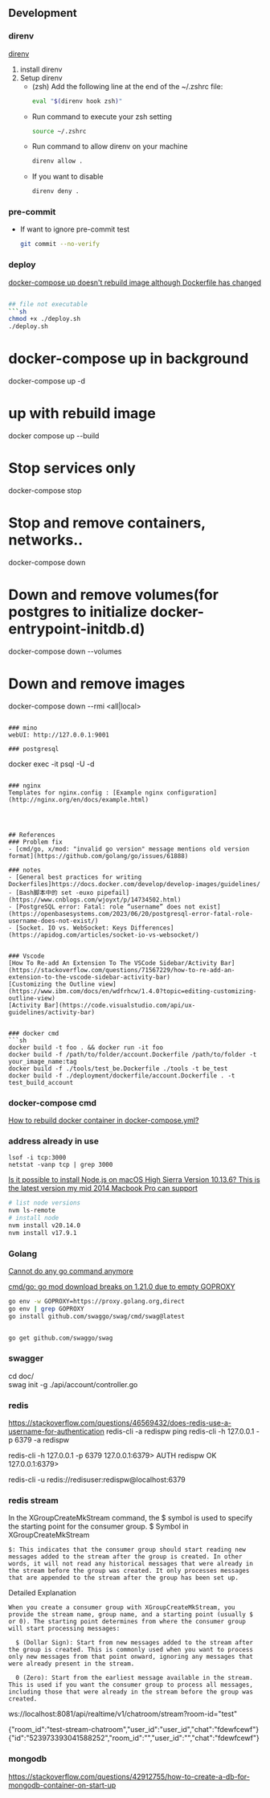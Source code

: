 ## Development
### direnv
[direnv](https://direnv.net/docs/hook.html)
1.  install direnv
2.  Setup direnv
    - (zsh) Add the following line at the end of the ~/.zshrc file:
        ```sh
        eval "$(direnv hook zsh)"
        ```
    - Run command to execute your zsh setting
        ```sh
        source ~/.zshrc
        ```
    - Run command to allow direnv on your machine
        ```sh
        direnv allow .
        ```
    - If you want to disable
        ```sh
        direnv deny .
        ```

### pre-commit
- If want to ignore pre-commit test
  ```sh
  git commit --no-verify
  ```

### deploy
[docker-compose up doesn't rebuild image although Dockerfile has changed](https://github.com/docker/compose/issues/1487)
```sh

## file not executable
```sh
chmod +x ./deploy.sh
./deploy.sh
```


# docker-compose up in background
docker-compose up -d
# up with rebuild image
docker compose up --build
# Stop services only
docker-compose stop
# Stop and remove containers, networks..
docker-compose down
# Down and remove volumes(for postgres to initialize docker-entrypoint-initdb.d)
docker-compose down --volumes
# Down and remove images
docker-compose down --rmi <all|local>
```

### mino
webUI: http://127.0.0.1:9001

### postgresql
```
docker exec -it <CONTAINER ID>
psql -U <username> -d <database>
```

### nginx
Templates for nginx.config : [Example nginx configuration](http://nginx.org/en/docs/example.html)




## References
### Problem fix
- [cmd/go, x/mod: "invalid go version" message mentions old version format](https://github.com/golang/go/issues/61888)

### notes
- [General best practices for writing Dockerfiles]https://docs.docker.com/develop/develop-images/guidelines/
- [Bash脚本中的 set -euxo pipefail](https://www.cnblogs.com/wjoyxt/p/14734502.html)
- [PostgreSQL error: Fatal: role “username” does not exist](https://openbasesystems.com/2023/06/20/postgresql-error-fatal-role-username-does-not-exist/)
- [Socket. IO vs. WebSocket: Keys Differences](https://apidog.com/articles/socket-io-vs-websocket/)


### Vscode
[How To Re-add An Extension To The VSCode Sidebar/Activity Bar](https://stackoverflow.com/questions/71567229/how-to-re-add-an-extension-to-the-vscode-sidebar-activity-bar)
[Customizing the Outline view](https://www.ibm.com/docs/en/wdfrhcw/1.4.0?topic=editing-customizing-outline-view)
[Activity Bar](https://code.visualstudio.com/api/ux-guidelines/activity-bar)


### docker cmd
```sh
docker build -t foo . && docker run -it foo
docker build -f /path/to/folder/account.Dockerfile /path/to/folder -t your_image_name:tag
docker build -f ./tools/test_be.Dockerfile ./tools -t be_test
docker build -f ./deployment/dockerfile/account.Dockerfile . -t test_build_account
```

### docker-compose cmd
[How to rebuild docker container in docker-compose.yml?](https://stackoverflow.com/questions/36884991/how-to-rebuild-docker-container-in-docker-compose-yml)


### address already in use
```
lsof -i tcp:3000
netstat -vanp tcp | grep 3000
```

[Is it possible to install Node.js on macOS High Sierra Version 10.13.6? This is the latest version my mid 2014 Macbook Pro can support](https://stackoverflow.com/questions/74709494/is-it-possible-to-install-node-js-on-macos-high-sierra-version-10-13-6-this-is)
```sh
# list node versions
nvm ls-remote
# install node
nvm install v20.14.0
nvm install v17.9.1
```

### Golang
[Cannot do any go command anymore](https://stackoverflow.com/questions/60406755/cannot-do-any-go-command-anymore)


[cmd/go: go mod download breaks on 1.21.0 due to empty GOPROXY](https://github.com/golang/go/issues/61928)
```sh
go env -w GOPROXY=https://proxy.golang.org,direct
go env | grep GOPROXY
go install github.com/swaggo/swag/cmd/swag@latest


go get github.com/swaggo/swag  
```
### swagger
cd  doc/    
swag init  -g ./api/account/controller.go  


### redis
https://stackoverflow.com/questions/46569432/does-redis-use-a-username-for-authentication
redis-cli -a redispw ping
redis-cli -h 127.0.0.1 -p 6379 -a redispw

redis-cli -h 127.0.0.1 -p 6379
127.0.0.1:6379> AUTH redispw
OK
127.0.0.1:6379>

redis-cli -u redis://redisuser:redispw@localhost:6379


### redis stream

In the XGroupCreateMkStream command, the $ symbol is used to specify the starting point for the consumer group. 
$ Symbol in XGroupCreateMkStream
```
$: This indicates that the consumer group should start reading new messages added to the stream after the group is created. In other words, it will not read any historical messages that were already in the stream before the group was created. It only processes messages that are appended to the stream after the group has been set up.
```
Detailed Explanation
```
When you create a consumer group with XGroupCreateMkStream, you provide the stream name, group name, and a starting point (usually $ or 0). The starting point determines from where the consumer group will start processing messages:

  $ (Dollar Sign): Start from new messages added to the stream after the group is created. This is commonly used when you want to process only new messages from that point onward, ignoring any messages that were already present in the stream.

  0 (Zero): Start from the earliest message available in the stream. This is used if you want the consumer group to process all messages, including those that were already in the stream before the group was created.
```



ws://localhost:8081/api/realtime/v1/chatroom/stream?room-id="test"

{"room_id":"test-stream-chatroom","user_id":"user_id","chat":"fdewfcewf"}
{"id":"523973393041588252","room_id":"","user_id":"","chat":"fdewfcewf"}


### mongodb
https://stackoverflow.com/questions/42912755/how-to-create-a-db-for-mongodb-container-on-start-up
